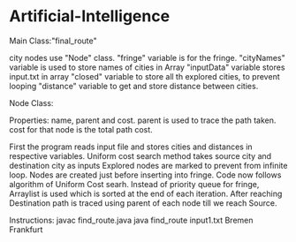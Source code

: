 # Artificial-Intelligence

Main Class:"final_route"

city nodes use "Node" class.
"fringe" variable is for the fringe.
"cityNames" variable is used to store names of cities in Array
"inputData" variable stores input.txt in array
"closed" variable to store all th explored cities, to prevent looping
"distance" variable to get and store distance between cities.

Node Class: 

Properties: name, parent and cost.
parent is used to trace the path taken.
cost for that node is the total path cost.

First the program reads input file and stores cities and distances in respective variables.
Uniform cost search method takes source city and destination city as inputs
Explored nodes are marked to prevent from infinite loop.
Nodes are created just before inserting into fringe.
Code now follows algorithm of Uniform Cost searh.
Instead of priority queue for fringe, Arraylist is used which is sorted at the end of each iteration.
After reaching Destination path is traced using parent of each node till we reach Source.

Instructions:
javac find_route.java
java find_route input1.txt Bremen Frankfurt
